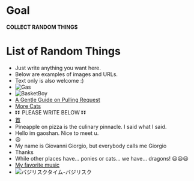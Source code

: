 # Goal 
**COLLECT RANDOM THINGS**

# List of Random Things
- Just write anything you want here. 
- Below are examples of images and URLs.
- Text only is also welcome :)
- ![Gas](https://wx3.sinaimg.cn/mw690/71fec969gy1h35p9bfdyxj20go0jg3zh.jpg "Gas Nowadays")
- ![BasketBoy](https://wx2.sinaimg.cn/bmiddle/64112046gy1h2hhq0hy7og206o06onpe.gif "Cute Boy Playing Basketball")
- [A Gentle Guide on Pulling Request](https://inf.news/en/tech/359be103453ed6ea8d37e2c366a80d06.html)
- [More Cats](https://giphy.com/explore/cat)
- ⏬⏬ PLEASE WRITE BELOW ⏬⏬
- [首](https://w.atwiki.jp/niconicomugen/pages/7146.html)
- Pineapple on pizza is the culinary pinnacle. I said what I said.
- Hello im gaoshan. Nice to meet u.
- 😃
- My name is Giovanni Giorgio, but everybody calls me Giorgio
- Thanks
- While other places have... ponies or cats... we have... dragons! 😃😃😃
- [My favorite music](https://www.youtube.com/watch?v=41c9vRZ4mB4)
- ![バジリスクタイム-バジリスク](https://user-images.githubusercontent.com/69418560/174502738-ec3a7e01-5276-4028-9531-cdfbbf36e0c6.gif)
